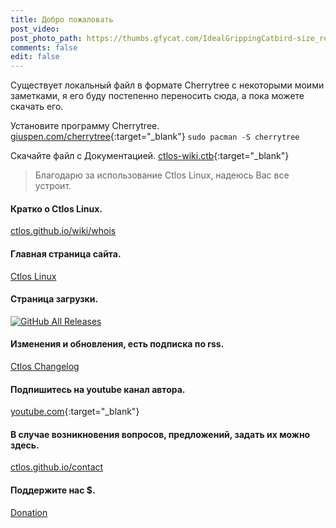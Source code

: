 ```yaml
---
title: Добро пожаловать
post_video: 
post_photo_path: https://thumbs.gfycat.com/IdealGrippingCatbird-size_restricted.gif
comments: false
edit: false
---
```

Существует локальный файл в формате Cherrytree с некоторыми моими заметками, я его буду постепенно переносить сюда, а пока можете скачать его.

Установите программу Cherrytree. [giuspen.com/cherrytree](https://www.giuspen.com/cherrytree/#downl){:target="_blank"}
`sudo pacman -S cherrytree`

Скачайте файл с Документацией. [ctlos-wiki.ctb](https://mega.nz/#F!LMwFCbZZ!1BBO4jpZz92XEPyrEtxw3Q){:target="_blank"}

> Благодарю за использование Ctlos Linux, надеюсь Вас все устроит.

#### Кратко о Ctlos Linux.
[ctlos.github.io/wiki/whois](https://ctlos.github.io/wiki/whois)

#### Главная страница сайта.
[Ctlos Linux](https://ctlos.github.io)

#### Cтраница загрузки.
[![GitHub All Releases](https://img.shields.io/github/downloads/ctlos/ctlosiso/total.svg)](https://ctlos.github.io/get)

#### Изменения и обновления, есть подписка по rss.
[Ctlos Changelog](https://ctlos.github.io/wiki/changelog)

#### Подпишитесь на youtube канал автора.
[youtube.com](https://youtube.com/channel/UCPCp_ZnMKEwYdnA_YfOZrZg?sub_confirmation=1){:target="_blank"}

#### В случае возникновения вопросов, предложений, задать их можно здесь.
[ctlos.github.io/contact](https://ctlos.github.io/contact)

#### Поддержите нас $.
[Donation](https://ctlos.github.io/donat)